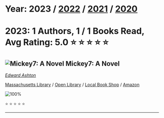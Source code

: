 # Year: 2023 / [2022](../books/2022) / [2021](../books/2021) / [2020](../books/2020) 
# 2023: 1 Authors, 1 / 1 Books Read, Avg Rating: 5.0 :star: :star: :star: :star: :star:

## ![Mickey7: A Novel](https://covers.openlibrary.org/b/isbn/978-1250275035-M.jpg) Mickey7: A Novel
*[Edward Ashton](../authors/EdwardAshton)*

[Massachusetts Library](https://library.minlib.net/search/i=978-1250275035) / [Open Library](https://openlibrary.org/isbn/978-1250275035) / [Local Book Shop](https://bookshop.org/books/mickey7:-a-novel/978-1250275035) / [Amazon](https://smile.amazon.com/dp/1250275032)

![100%](https://progress-bar.dev/100) 

:star: :star: :star: :star: :star:

---
